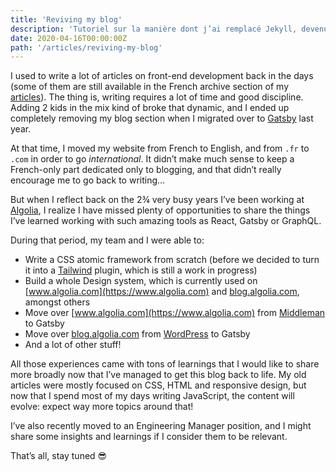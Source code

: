 ```yaml
---
title: 'Reviving my blog'
description: 'Tutoriel sur la manière dont j’ai remplacé Jekyll, devenu trop lent, par Hugo.'
date: 2020-04-16T00:00:00Z
path: '/articles/reviving-my-blog'
---
```


I used to write a lot of articles on front-end development back in the days (some of them are still available in the French archive section of my [articles](/articles)). The thing is, writing requires a lot of time and good discipline. Adding 2 kids in the mix kind of broke that dynamic, and I ended up completely removing my blog section when I migrated over to [Gatsby](https://www.gatsbyjs.org/) last year.

At that time, I moved my website from French to English, and from `.fr` to `.com` in order to go _international_. It didn’t make much sense to keep a French-only part dedicated only to blogging, and that didn’t really encourage me to go back to writing…

But when I reflect back on the 2¾ very busy years I’ve been working at [Algolia](https://www.algolia.com), I realize I have missed plenty of opportunities to share the things I’ve learned working with such amazing tools as React, Gatsby or GraphQL.

During that period, my team and I were able to:

- Write a CSS atomic framework from scratch (before we decided to turn it into a [Tailwind](https://tailwindcss.com/) plugin, which is still a work in progress)
- Build a whole Design system, which is currently used on [www.algolia.com](https://www.algolia.com) and [blog.algolia.com](https://blog.algolia.com), amongst others
- Move over [www.algolia.com](https://www.algolia.com) from [Middleman](https://middlemanapp.com/) to Gatsby
- Move over [blog.algolia.com](https://blog.algolia.com) from [WordPress](https://wordpress.com/) to Gatsby
- And a lot of other stuff!

All those experiences came with tons of learnings that I would like to share more broadly now that I’ve managed to get this blog back to life. My old articles were mostly focused on CSS, HTML and responsive design, but now that I spend most of my days writing JavaScript, the content will evolve: expect way more topics around that!

I’ve also recently moved to an Engineering Manager position, and I might share some insights and learnings if I consider them to be relevant.

That’s all, stay tuned 😎
